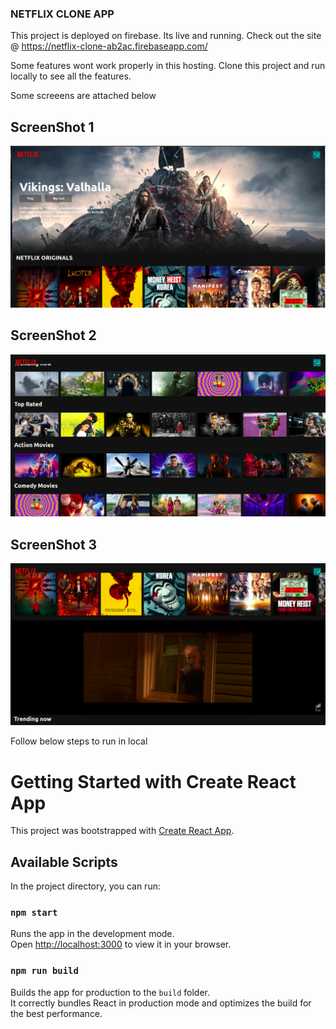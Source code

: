 ### NETFLIX CLONE APP

This project is deployed on firebase. Its live and running.
Check out the site @ https://netflix-clone-ab2ac.firebaseapp.com/

Some features wont work properly in this hosting. Clone this project and run locally to see all the features.

Some screeens are attached below

## ScreenShot 1

![Screen 1](https://github.com/Techguyash/netflix-clone/blob/master/src/asset/homepage1.png)

## ScreenShot 2

![Screen 2](https://github.com/Techguyash/netflix-clone/blob/master/src/asset/screen2.png)

## ScreenShot 3

![Screen 3](https://github.com/Techguyash/netflix-clone/blob/master/src/asset/screen3.png)

Follow below steps to run in local

# Getting Started with Create React App

This project was bootstrapped with [Create React App](https://github.com/facebook/create-react-app).

## Available Scripts

In the project directory, you can run:

### `npm start`

Runs the app in the development mode.\
Open [http://localhost:3000](http://localhost:3000) to view it in your browser.

### `npm run build`

Builds the app for production to the `build` folder.\
It correctly bundles React in production mode and optimizes the build for the best performance.
